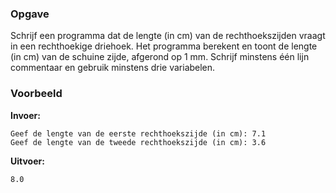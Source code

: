 ### Opgave

Schrijf een programma dat de lengte (in cm) van de rechthoekszijden vraagt in een rechthoekige driehoek. Het programma berekent en toont de lengte (in cm) van de schuine zijde, afgerond op 1 mm. Schrijf minstens één lijn commentaar en gebruik minstens drie variabelen.

### Voorbeeld

**Invoer:**

    Geef de lengte van de eerste rechthoekszijde (in cm): 7.1
    Geef de lengte van de tweede rechthoekszijde (in cm): 3.6

**Uitvoer:**

    8.0
